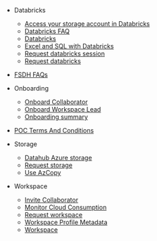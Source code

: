 - Databricks

  - [Access your storage account in Databricks](/UserGuide/Databricks/Access-your-storage-account-in-Databricks.md)
  - [Databricks FAQ](/UserGuide/Databricks/Databricks-FAQ.md)
  - [Databricks](/UserGuide/Databricks/Databricks.md)
  - [Excel and SQL with Databricks](/UserGuide/Databricks/Excel-and-SQL-with-Databricks.md)
  - [Request databricks session](/UserGuide/Databricks/Request-databricks-session.md)
  - [Request databricks](/UserGuide/Databricks/Request-databricks.md)

- [FSDH FAQs](/UserGuide/FSDH-FAQs.md)
- Onboarding

  - [Onboard Collaborator](/UserGuide/Onboarding/Onboard-Collaborator.md)
  - [Onboard Workspace Lead](/UserGuide/Onboarding/Onboard-Workspace-Lead.md)
  - [Onboarding summary](/UserGuide/Onboarding/OnboardingSummary.md)

- [POC Terms And Conditions](/UserGuide/POC-Terms-And-Conditions.md)
- Storage

  - [Datahub Azure storage](/Storage/Datahub-AzureStorage.md)
  - [Request storage](/Storage/Request-storage.md)
  - [Use AzCopy](/Storage/Use-AzCopy.md)

- Workspace

  - [Invite Collaborator](/Workspace/Invite-Collaborator.md)
  - [Monitor Cloud Consumption](/Workspace/Monitor-Cloud-Consumption.md)
  - [Request workspace](/Workspace/Request-workspace.md)
  - [Workspace Profile Metadata](/Workspace/Workspace-Profile-Metadata.md)
  - [Workspace](/Workspace/Workspace.md)


